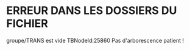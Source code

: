 # ERREUR DANS LES DOSSIERS DU FICHIER  
groupe/TRANS est vide TBNodeId:25860
Pas d'arborescence patient ! 
